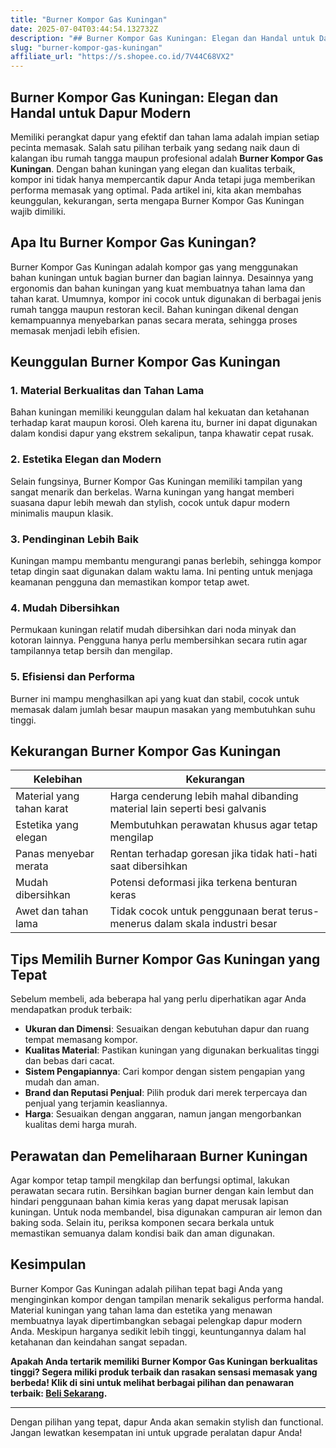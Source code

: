 ```yaml
---
title: "Burner Kompor Gas Kuningan"
date: 2025-07-04T03:44:54.132732Z
description: "## Burner Kompor Gas Kuningan: Elegan dan Handal untuk Dapur Modern..."
slug: "burner-kompor-gas-kuningan"
affiliate_url: "https://s.shopee.co.id/7V44C68VX2"
---
```

## Burner Kompor Gas Kuningan: Elegan dan Handal untuk Dapur Modern

Memiliki perangkat dapur yang efektif dan tahan lama adalah impian setiap pecinta memasak. Salah satu pilihan terbaik yang sedang naik daun di kalangan ibu rumah tangga maupun profesional adalah **Burner Kompor Gas Kuningan**. Dengan bahan kuningan yang elegan dan kualitas terbaik, kompor ini tidak hanya mempercantik dapur Anda tetapi juga memberikan performa memasak yang optimal. Pada artikel ini, kita akan membahas keunggulan, kekurangan, serta mengapa Burner Kompor Gas Kuningan wajib dimiliki.

## Apa Itu Burner Kompor Gas Kuningan?

Burner Kompor Gas Kuningan adalah kompor gas yang menggunakan bahan kuningan untuk bagian burner dan bagian lainnya. Desainnya yang ergonomis dan bahan kuningan yang kuat membuatnya tahan lama dan tahan karat. Umumnya, kompor ini cocok untuk digunakan di berbagai jenis rumah tangga maupun restoran kecil. Bahan kuningan dikenal dengan kemampuannya menyebarkan panas secara merata, sehingga proses memasak menjadi lebih efisien.

## Keunggulan Burner Kompor Gas Kuningan

### 1. Material Berkualitas dan Tahan Lama
Bahan kuningan memiliki keunggulan dalam hal kekuatan dan ketahanan terhadap karat maupun korosi. Oleh karena itu, burner ini dapat digunakan dalam kondisi dapur yang ekstrem sekalipun, tanpa khawatir cepat rusak.

### 2. Estetika Elegan dan Modern
Selain fungsinya, Burner Kompor Gas Kuningan memiliki tampilan yang sangat menarik dan berkelas. Warna kuningan yang hangat memberi suasana dapur lebih mewah dan stylish, cocok untuk dapur modern minimalis maupun klasik.

### 3. Pendinginan Lebih Baik
Kuningan mampu membantu mengurangi panas berlebih, sehingga kompor tetap dingin saat digunakan dalam waktu lama. Ini penting untuk menjaga keamanan pengguna dan memastikan kompor tetap awet.

### 4. Mudah Dibersihkan
Permukaan kuningan relatif mudah dibersihkan dari noda minyak dan kotoran lainnya. Pengguna hanya perlu membersihkan secara rutin agar tampilannya tetap bersih dan mengilap.

### 5. Efisiensi dan Performa
Burner ini mampu menghasilkan api yang kuat dan stabil, cocok untuk memasak dalam jumlah besar maupun masakan yang membutuhkan suhu tinggi.

## Kekurangan Burner Kompor Gas Kuningan

| Kelebihan | Kekurangan |
|------------|--------------|
| Material yang tahan karat | Harga cenderung lebih mahal dibanding material lain seperti besi galvanis |
| Estetika yang elegan | Membutuhkan perawatan khusus agar tetap mengilap |
| Panas menyebar merata | Rentan terhadap goresan jika tidak hati-hati saat dibersihkan |
| Mudah dibersihkan | Potensi deformasi jika terkena benturan keras |
| Awet dan tahan lama | Tidak cocok untuk penggunaan berat terus-menerus dalam skala industri besar |

## Tips Memilih Burner Kompor Gas Kuningan yang Tepat

Sebelum membeli, ada beberapa hal yang perlu diperhatikan agar Anda mendapatkan produk terbaik:

- **Ukuran dan Dimensi**: Sesuaikan dengan kebutuhan dapur dan ruang tempat memasang kompor.
- **Kualitas Material**: Pastikan kuningan yang digunakan berkualitas tinggi dan bebas dari cacat.
- **Sistem Pengapiannya**: Cari kompor dengan sistem pengapian yang mudah dan aman.
- **Brand dan Reputasi Penjual**: Pilih produk dari merek terpercaya dan penjual yang terjamin keasliannya.
- **Harga**: Sesuaikan dengan anggaran, namun jangan mengorbankan kualitas demi harga murah.

## Perawatan dan Pemeliharaan Burner Kuningan

Agar kompor tetap tampil mengkilap dan berfungsi optimal, lakukan perawatan secara rutin. Bersihkan bagian burner dengan kain lembut dan hindari penggunaan bahan kimia keras yang dapat merusak lapisan kuningan. Untuk noda membandel, bisa digunakan campuran air lemon dan baking soda. Selain itu, periksa komponen secara berkala untuk memastikan semuanya dalam kondisi baik dan aman digunakan.

## Kesimpulan

Burner Kompor Gas Kuningan adalah pilihan tepat bagi Anda yang menginginkan kompor dengan tampilan menarik sekaligus performa handal. Material kuningan yang tahan lama dan estetika yang menawan membuatnya layak dipertimbangkan sebagai pelengkap dapur modern Anda. Meskipun harganya sedikit lebih tinggi, keuntungannya dalam hal ketahanan dan keindahan sangat sepadan.

**Apakah Anda tertarik memiliki Burner Kompor Gas Kuningan berkualitas tinggi? Segera miliki produk terbaik dan rasakan sensasi memasak yang berbeda! Klik di sini untuk melihat berbagai pilihan dan penawaran terbaik: [Beli Sekarang](https://s.shopee.co.id/7V44C68VX2).**

---

Dengan pilihan yang tepat, dapur Anda akan semakin stylish dan functional. Jangan lewatkan kesempatan ini untuk upgrade peralatan dapur Anda!